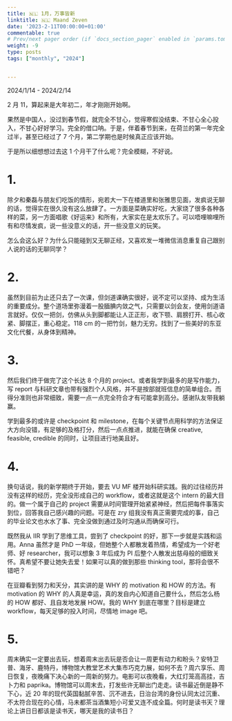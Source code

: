 ```yaml
---
title: 🇳🇱 1月，万事皆新
linktitle: 🇳🇱 Maand Zeven
date: '2023-2-11T00:00:00+01:00'
commentable: true
# Prev/next pager order (if `docs_section_pager` enabled in `params.toml`)
weight: -9
type: posts
tags: ["monthly", "2024"]


---
```


2024/1/14 - 2024/2/14

2 月 11，算起来是大年初二，年才刚刚开始啊。

果然是中国人，没过到春节假，就完全不甘心，觉得寒假没结束、不甘心全心投入，不甘心好好学习。完全的借口呐。于是，伴着春节到来，在荷兰的第一年完全过半，甚至已经过了 7 个月，第二学期也是时候真正应该开始。

于是所以细想想过去这 1 个月干了什么呢？完全模糊，不好说。

# 1.

除夕和秦磊与朋友们吃饭的情形，宛若大一下在楼道里和张雅思见面，发疯说无聊的话，觉得实在很久没有这么放肆了。一方面是菜确实好吃，大家烧了很多各种各样的菜，另一方面唱歌《好运来》和所有，大家实在是太欢乐了。可以唔哩嘛哩所有和尽情发疯，说一些没意义的话，开一些没意义的玩笑。

怎么会这么好？为什么只能碰到又无聊正经，又喜欢发一堆微信消息重复自己跟别人说的话的无聊同学？

# 2.

虽然到目前为止还只去了一次课，但剑道课确实很好，说不定可以坚持、成为生活的重要成分。整个道场里弥漫着一股腼腆内敛之气，只需要以剑会友，使用剑道语言就好。仅仅一把剑，仿佛从头到脚都能让人正正形，收下颚、肩膀打开、核心收紧、脚摆正，重心稳定。118 cm 的一把竹剑，魅力无穷。找到了一些美好的东亚文化代餐，从身体到精神。

# 3.

然后我们终于做完了这个长达 8 个月的 project。或者我学到最多的是写作能力，写 report 与科研文章也带有强烈个人风格，并不是按部就班信息的简单组合。而得分准则也非常细致，需要一点一点完全符合才有可能拿到高分。感谢队友带我躺赢。

学到最多的或许是 checkpoint 和 milestone，在每个关键节点用科学的方法保证大方向没错，有足够的及格打分，然后一点点推进，就能在确保 creative, feasible, credible 的同时，让项目进行地美且好。

# 4.

换句话说，我的新学期终于开始，要去 VU MF 楼开始科研实践。我的过往经历并没有这样的经历，完全没形成自己的 workflow，或者这就是这个 intern 的最大目的。做一个属于自己的 project 需要从时间管理开始紧紧神经，然后把每件事落实到位，回答我自己感兴趣的问题。可是在 zry 组我没有真正需要完成的事，自己的毕业论文也水水了事、完全没做到通过及时沟通从而确保可行。

既然我从 IIR 学到了思维工具，尝到了 checkpoint 的好，那下一步就是实践和运用。Anna 虽然才是 PhD 一年级，但她整个人都散发着热情，希望成为一个好老师、好 researcher，我可以想象 3 年后成为 PI 后整个人散发出慈母般的细致关怀。真希望不要让她失去爱！如果可以真的做到那些 thinking tool，那将会很不错吧？

在豆瓣看到努力和天分，其实讲的是 WHY 的 motivation 和 HOW 的方法。有 motivation 的 WHY 的人真是幸运，真的发自内心知道自己要什么，然后怎么杨的 HOW 都好、且自发地发展 HOW。我的 WHY 到底在哪里？目标是建立 workflow，每天足够的投入时间，尽情地 image 吧。

# 5.

周末确实一定要出去玩，想着周末出去玩是否会让一周更有动力和盼头？安特卫普、海牙、鹿特丹，博物馆大教堂艺术大集市巧克力展，如何不去？周六享乐、周日恢复，夜晚痛下决心新的一周新的努力。电影可以夜晚看，大红灯笼高高挂，吉卜力和 paprika。博物馆可以周末去，打发些许无聊出门走走。读书最近倒是静不下心，近 20 年的现代英国黏腻辛苦、沉不进去，日治台湾的身份认同太过沉重、不太符合现在的心情，马未都茶当酒集短小可爱又连不成全篇。何时是读书天？理论上讲日日都该是读书天，哪天是我的读书日？